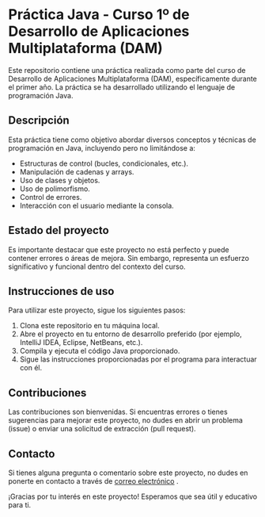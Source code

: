 # Práctica Java - Curso 1º de Desarrollo de Aplicaciones Multiplataforma (DAM)

Este repositorio contiene una práctica realizada como parte del curso de Desarrollo de Aplicaciones Multiplataforma (DAM), específicamente durante el primer año. La práctica se ha desarrollado utilizando el lenguaje de programación Java.

## Descripción

Esta práctica tiene como objetivo abordar diversos conceptos y técnicas de programación en Java, incluyendo pero no limitándose a:

- Estructuras de control (bucles, condicionales, etc.).
- Manipulación de cadenas y arrays.
- Uso de clases y objetos.
- Uso de polimorfismo.
- Control de errores.
- Interacción con el usuario mediante la consola.

## Estado del proyecto

Es importante destacar que este proyecto no está perfecto y puede contener errores o áreas de mejora. Sin embargo, representa un esfuerzo significativo y funcional dentro del contexto del curso.

## Instrucciones de uso

Para utilizar este proyecto, sigue los siguientes pasos:

1. Clona este repositorio en tu máquina local.
2. Abre el proyecto en tu entorno de desarrollo preferido (por ejemplo, IntelliJ IDEA, Eclipse, NetBeans, etc.).
3. Compila y ejecuta el código Java proporcionado.
4. Sigue las instrucciones proporcionadas por el programa para interactuar con él.

## Contribuciones

Las contribuciones son bienvenidas. Si encuentras errores o tienes sugerencias para mejorar este proyecto, no dudes en abrir un problema (issue) o enviar una solicitud de extracción (pull request).


## Contacto

Si tienes alguna pregunta o comentario sobre este proyecto, no dudes en ponerte en contacto a través de [correo electrónico](mailto:eericarisiordan@gmail.com) .

¡Gracias por tu interés en este proyecto! Esperamos que sea útil y educativo para ti.

